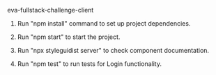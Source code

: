 eva-fullstack-challenge-client

1. Run "npm install" command to set up project dependencies.

2. Run "npm start" to start the project.

3. Run "npx styleguidist server" to check component documentation.

4. Run "npm test" to run tests for Login functionality.
